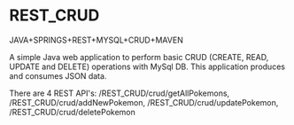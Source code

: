 # REST_CRUD
JAVA+SPRINGS+REST+MYSQL+CRUD+MAVEN

A simple Java web application to perform basic CRUD (CREATE, READ, UPDATE and DELETE) operations with MySql DB.
This application produces and consumes JSON data.

There are 4 REST API's:
/REST_CRUD/crud/getAllPokemons,
/REST_CRUD/crud/addNewPokemon,
/REST_CRUD/crud/updatePokemon,
/REST_CRUD/crud/deletePokemon

